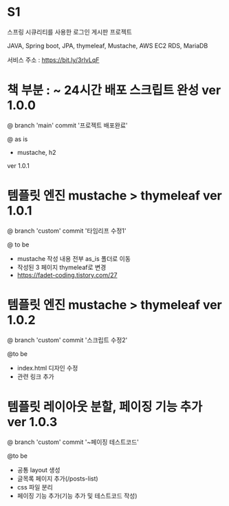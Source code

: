 # S1
스프링 시큐리티를 사용한 로그인 게시판 프로젝트

JAVA, Spring boot, JPA, thymeleaf, Mustache, AWS EC2 RDS, MariaDB

서비스 주소 : https://bit.ly/3rlvLqF


# 책 부분 : ~ 24시간 배포 스크립트 완성 ver 1.0.0
@ branch 'main' commit '프로젝트 배포완료'


@ as is
- mustache, h2

ver 1.0.1
# 템플릿 엔진 mustache > thymeleaf ver 1.0.1
@ branch 'custom' commit '타임리프 수정1'

@ to be
- mustache 작성 내용 전부 as_is 폴더로 이동
- 작성된 3 페이지 thymeleaf로 변경
- https://fadet-coding.tistory.com/27

# 템플릿 엔진 mustache > thymeleaf ver 1.0.2
@ branch 'custom' commit '스크립트 수정2'

@to be
- index.html 디자인 수정
- 관련 링크 추가

# 템플릿 레이아웃 분할, 페이징 기능 추가 ver 1.0.3
@ branch 'custom' commit '~페이징 테스트코드'

@to be
- 공통 layout 생성
- 글목록 페이지 추가(/posts-list)
- css 파일 분리
- 페이징 기능 추가(기능 추가 및 테스트코드 작성)
